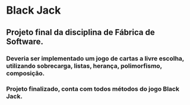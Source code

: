 # Black Jack 
## Projeto final da disciplina de Fábrica de Software.
### Deveria ser implementado um jogo de cartas a livre escolha, utilizando sobrecarga, listas, herança, polimorfismo, composição.
### Projeto finalizado, conta com todos métodos do jogo Black Jack.
